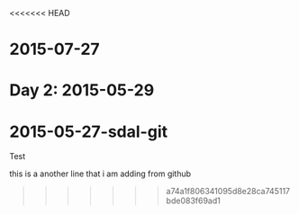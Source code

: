 <<<<<<< HEAD
# 2015-07-27

Day 2: 2015-05-29
=======
# 2015-05-27-sdal-git
Test


this is  a  another line that i am adding from github
>>>>>>> a74a1f806341095d8e28ca745117bde083f69ad1
